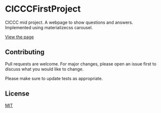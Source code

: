 # CICCCFirstProject

CICCC mid project. A webpage to show questions and answers. Implemented using materializecss carousel.

[View the page](https://musashi-sakamoto.github.io/CICCCFirstProject/)

## Contributing
Pull requests are welcome. For major changes, please open an issue first to discuss what you would like to change.

Please make sure to update tests as appropriate.

## License
[MIT](https://choosealicense.com/licenses/mit/)